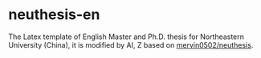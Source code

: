 # neuthesis-en

The Latex template of English Master and Ph.D. thesis for Northeastern University (China), it is modified by AI, Z based on [mervin0502/neuthesis](https://github.com/mervin0502/neuthesis).
